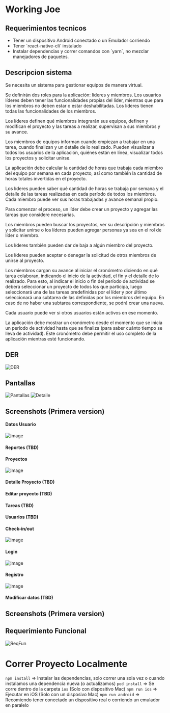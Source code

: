 # Working Joe

## Requerimientos tecnicos
* Tener un dispositivo Android conectado o un Emulador corriendo
* Tener ´react-native-cli´ instalado
* Instalar dependencias y correr comandos con ´yarn´, no mezclar manejadores de paquetes. 

## Descripcion sistema
Se necesita un sistema para gestionar equipos de manera virtual.

Se definirán dos roles para la aplicación: líderes y miembros. Los usuarios líderes deben tener las funcionalidades propias del líder, mientras que para los miembros no deben estar o estar deshabilitadas. Los líderes tienen todas las funcionalidades de los miembros.

Los líderes definen qué miembros integrarán sus equipos, definen y modifican el proyecto y las tareas a realizar, supervisan a sus miembros y su avance.

Los miembros de equipos informan cuando empiezan a trabajar en una tarea, cuando finalizan y un detalle de lo realizado. Pueden visualizar a todos los usuarios de la aplicación, quiénes están en línea, visualizar todos los proyectos y solicitar unirse.

La aplicación debe calcular la cantidad de horas que trabaja cada miembro del equipo por semana en cada proyecto, así como también la cantidad de horas totales invertidas en el proyecto. 

Los líderes pueden saber qué cantidad de horas se trabaja por semana y el detalle de las tareas realizadas en cada período de todos los miembros. Cada miembro puede ver sus horas trabajadas y avance semanal propio. 

Para comenzar el proceso, un líder debe crear un proyecto y agregar las tareas que considere necesarias. 

Los miembros pueden buscar los proyectos, ver su descripción y miembros  y solicitar unirse o los líderes pueden agregar personas ya sea en el rol de líder o miembro.

Los líderes también pueden dar de baja a algún miembro del proyecto.

Los líderes pueden aceptar o denegar la solicitud de otros miembros de unirse al proyecto. 

Los miembros cargan su avance al iniciar el cronómetro diciendo en qué tarea colaboran, indicando el inicio de la actividad, el fin y el detalle de lo realizado. Para esto, al indicar el inicio o fin del período de actividad se deberá seleccionar un proyecto de todos los que participa, luego seleccionará una de las tareas predefinidas por el líder y por último seleccionará una subtarea de las definidas por los miembros del equipo. En caso de no haber una subtarea correspondiente, se podrá crear una nueva. 

Cada usuario puede ver si otros usuarios están activos en ese momento. 

La aplicación debe mostrar un cronómetro desde el momento que se inicia un período de actividad hasta que se finaliza (para saber cuánto tiempo se lleva de actividad). Este cronómetro debe permitir el uso completo de la aplicación mientras esté funcionando. 

## DER
![DER](./assets/documentationImages/DER.JPG)

## Pantallas
![Pantallas](./assets/documentationImages/Pantallas.JPG)
![Detalle](./assets/documentationImages/Detalle.JPG)

## Screenshots (Primera version)
#### Datos Usuario
![image](https://user-images.githubusercontent.com/32619895/137207652-1c8e6c50-95e6-43ef-8b3b-5bccd9c66f3c.png)
#### Reportes (TBD)
#### Proyectos
![image](https://user-images.githubusercontent.com/32619895/137207717-bb914c2c-13c0-41c3-a8c1-cae4a9e28c84.png)
#### Detalle Proyecto (TBD)
#### Editar proyecto (TBD)
#### Tareas (TBD)
#### Usuarios (TBD)
#### Check-in/out
![image](https://user-images.githubusercontent.com/32619895/137207801-4cfe5cb7-4fa0-4975-913e-791dbfdd46e0.png)
#### Login
![image](https://user-images.githubusercontent.com/32619895/137207858-bae494db-9e7c-4a78-97e3-f20510ed80b8.png)
#### Registro
![image](https://user-images.githubusercontent.com/32619895/137207886-4a570cad-beb6-499f-b28a-fde7d0f10160.png)
#### Modificar datos (TBD)

## Screenshots (Primera version)
## Requerimiento Funcional
![ReqFun](./assets/documentationImages/ReqFuncional.JPG)

# Correr Proyecto Localmente

`npm install` => Instalar las dependencias, solo correr una sola vez o cuando instalamos una dependencia nueva (o actualizamos)
`pod install` => Se corre dentro de la carpeta `ios` (Solo con dispositivo Mac)
`npm run ios` => Ejecutar en iOS (Solo con un disposivo Mac)
`npm run android` => Recomiendo tener conectado un dispositivo real o corriendo un emulador en paralelo
